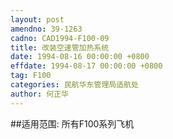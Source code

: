 ```yaml
---
layout: post
amendno: 39-1263
cadno: CAD1994-F100-09
title: 改装空速管加热系统
date: 1994-08-16 00:00:00 +0800
effdate: 1994-08-17 00:00:00 +0800
tag: F100
categories: 民航华东管理局适航处
author: 何正华
---
```


##适用范围:
所有F100系列飞机

